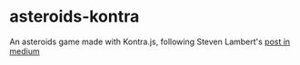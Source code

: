 # asteroids-kontra
An asteroids game made with Kontra.js, following Steven Lambert's [post in medium](https://medium.com/web-maker/making-asteroids-with-kontra-js-and-web-maker-95559d39b45f)
